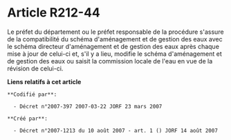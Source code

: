 # Article R212-44

Le préfet du département ou le préfet responsable de la procédure s'assure de la compatibilité du schéma d'aménagement et de
gestion des eaux avec le schéma directeur d'aménagement et de gestion des eaux après chaque mise à jour de celui-ci et, s'il
y a lieu, modifie le schéma d'aménagement et de gestion des eaux ou saisit la commission locale de l'eau en vue de la
révision de celui-ci.

**Liens relatifs à cet article**

	**Codifié par**:

	  - Décret n°2007-397 2007-03-22 JORF 23 mars 2007

	**Créé par**:

	  - Décret n°2007-1213 du 10 août 2007 - art. 1 () JORF 14 août 2007
